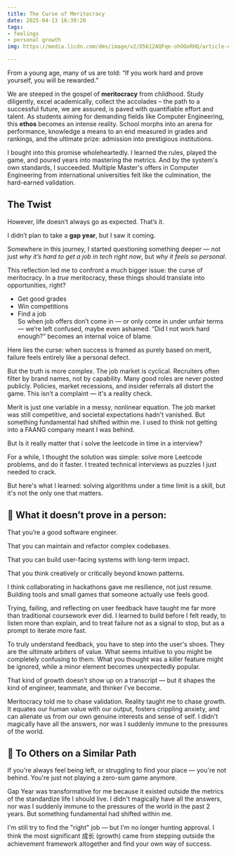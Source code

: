 ```yaml
---
title: The Curse of Meritocracy
date: 2025-04-13 16:39:20
tags:
- feelings
- personal growth
img: https://media.licdn.com/dms/image/v2/D5612AQFqe-ohOOoRHQ/article-cover_image-shrink_720_1280/B56ZYtZ3C0GUAI-/0/1744518573532?e=1750291200&v=beta&t=gR7KCZvsG4_uFwsdQrFHAhGpR30hE8dH7x2AyXc_HtU

---
```

From a young age, many of us are told: “If you work hard and prove yourself, you will be rewarded.”

We are steeped in the gospel of **meritocracy** from childhood. Study diligently, excel academically, collect the accolades – the path to a successful future, we are assured, is paved with quantifiable effort and talent. As students aiming for demanding fields like Computer Engineering, this **ethos** becomes an intense reality. School morphs into an arena for performance, knowledge a means to an end measured in grades and rankings, and the ultimate prize: admission into prestigious institutions. 

I bought into this promise wholeheartedly. I learned the rules, played the game, and poured years into mastering the metrics. And by the system's own standards, I succeeded. Multiple Master's offers in Computer Engineering from international universities felt like the culmination, the hard-earned validation.


## The Twist

However, life doesn’t always go as expected. That’s it.

I didn’t plan to take a **gap year**, but I saw it coming.

Somewhere in this journey, I started questioning something deeper — not just *why it’s hard to get a job in tech right now*, but *why it feels so personal*.

 This reflection led me to confront a much bigger issue: the curse of meritocracy. 
 In a *true* meritocracy, these things should translate into opportunities, right?

- Get good grades  
- Win competitions  
- Find a job  
So when job offers don’t come in — or only come in under unfair terms — we’re left confused, maybe even ashamed. “Did I not work hard enough?” becomes an internal voice of blame. 



Here lies the curse: when success is framed as purely based on merit, failure feels entirely like a personal defect. 

But the truth is more complex. The job market is cyclical. Recruiters often filter by brand names, not by capability. Many good roles are never posted publicly. Policies, market recessions, and insider referrals all distort the game. This isn’t a complaint — it's a reality check. 



Merit is just one variable in a messy, nonlinear equation. The job market was still competitive, and societal expectations hadn't vanished. But something fundamental had shifted within me. I used to think not getting into a FAANG company meant I was behind. 

But Is it really matter that i solve the leetcode in time in a interview?

For a while, I thought the solution was simple: solve more Leetcode problems, and do it faster. I treated technical interviews as puzzles I just needed to crack.

But here's what I learned: solving algorithms under a time limit is a skill, but it's not the only one that matters. 

## 🚫 What it doesn’t prove in a person:
That you’re a good software engineer.

That you can maintain and refactor complex codebases.

That you can build user-facing systems with long-term impact.

That you think creatively or critically beyond known patterns.



I think collaborating in hackathons gave me resilience, not just resume. Building tools and small games that someone actually use feels good. 

Trying, failing, and reflecting on user feedback have taught me far more than traditional coursework ever did. I learned to build before I felt ready, to listen more than explain, and to treat failure not as a signal to stop, but as a prompt to iterate more fast.  

To truly understand feedback, you have to step into the user's shoes. They are the ultimate arbiters of value. What seems intuitive to you might be completely confusing to them. What you thought was a killer feature might be ignored, while a minor element becomes unexpectedly popular.

That kind of growth doesn’t show up on a transcript — but it shapes the kind of engineer, teammate, and thinker I’ve become.

Meritocracy told me to chase validation. Reality taught me to chase growth. It equates our human value with our output, fosters crippling anxiety, and can alienate us from our own genuine interests and sense of self. I didn't magically have all the answers, nor was I suddenly immune to the pressures of the world.

## 👀 To Others on a Similar Path

If you're always feel being left, or struggling to find your place — you're not behind. You're just not playing a zero-sum game anymore. 



Gap Year was transformative for me because it existed outside the metrics of the standardize life I should live. I didn't magically have all the answers, nor was I suddenly immune to the pressures of the world in the past 2 years. But something fundamental had shifted within me.

I'm still try to find the "right" job — but I'm no longer hunting approval. I think the most significant 成长 (growth) came from stepping outside the achievement framework altogether and find your own way of success.

